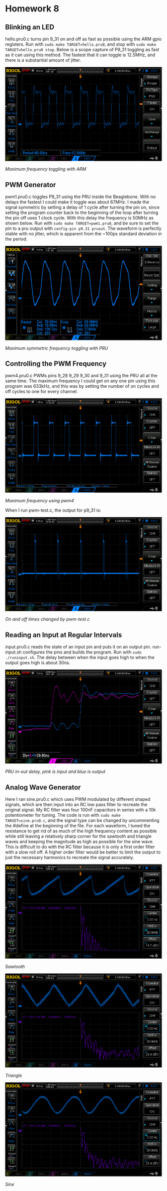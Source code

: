 # Homework 8

## Blinking an LED

hello.pru0.c turns pin 9_31 on and off as fast as possible using the ARM gpio registers. Run with `sudo make TARGET=hello.pru0`, and stop with `sudo make TARGET=hello.pru0 stop`.
Below is a scope capture of P9_31 toggling as fast as it can using this method. The fastest that it can toggle is 12.5MHz, and there is a substantial amount of jitter.

![nopru](pics/nopru.png)

*Maximum frequency toggling with ARM*

## PWM Generator

pwm1.pru0.c toggles P9_31 using the PRU inside the Beaglebone. With no delays the fastest I could make it toggle was about 67MHz. I made the signal symmetric by setting a delay of 1 cycle after turning the pin on, since setting the program counter back to the beginning of the loop after turning the pin off uses 1 clock cycle. With this delay the frequency is 50MHz as shown below. Run with `sudo make TARGET=pwm1.pru0`, and be sure to set the pin to a pru output with `config-pin p9.31 pruout`. The waveform is perfectly stable with no jitter, which is apparent from the ~100ps standard deviation in the period.

![pru](pics/pru.png)

*Maximum symmetric frequency toggling with PRU*

## Controlling the PWM Frequency

pwm4.pru0.c PWMs pins 9_28 9_29 9_30 and 9_31 using the PRU all at the same time. The maximum frequency I could get on any one pin using this program was 633kHz, and this was by setting the number of on cycles and off cycles to one for every channel. 

![pwm4](pics/pwm4.png)

*Maximum frequency using pwm4*

When I run pwm-test.c, the output for p9_31 is:

![pwmtest](pics/pwmtest.png)

*On and off times changed by pwm-test.c*

## Reading an Input at Regular Intervals

input.pru0.c reads the state of an input pin and puts it on an output pin. run-input.sh configures the pins and builds the program. Run with `sudo ./runinput.sh`. The delay between when the input goes high to when the output goes high is about 30ns. 

![buttondelay](pics/buttondelay.png)

*PRU in-out delay, pink is input and blue is output*

## Analog Wave Generator

Here I ran sine.pru0.c which uses PWM modulated by different shaped signals, which are then input into an RC low pass filter to recreate the original signal. My RC filter was four 100nF capacitors in series with a 10k potentiometer for tuning. The code is run with `sudo make TARGET=sine.pru0.c`, and the signal type can be changed by uncommenting the #define at the beginning of the file. For each waveform, I tuned the resistance to get rid of as much of the high frequency content as possible while still leaving a relatively sharp corner for the sawtooth and triangle waves and keeping the magnitude as high as possible for the sine wave. This is difficult to do with the RC filter because it is only a first order filter with a slow roll off. A higher order filter would be better to limit the output to just the necessary harmonics to recreate the signal accurately. 

![Sawtooth](pics/sawtooth.png)

*Sawtooth*

![Triangle](pics/triangle.png)

*Triangle*

![Sine](pics/sine.png)

*Sine*